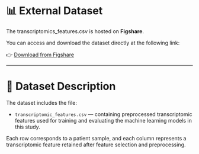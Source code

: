 # 📊 External Dataset

The transcriptomics_features.csv is hosted on **Figshare**.

You can access and download the dataset directly at the following link:

👉 [Download from Figshare](https://figshare.com/articles/dataset/Multiscale_Flux_Balance_Analysis_Bridging_Multi-Omics_and_Single-Cell_Data_for_Therapy_Response_Prediction_in_Hormone_Receptor-Positive_Breast_Cancer/30385879)

---

# 📁 Dataset Description

The dataset includes the file:

- `transcriptomic_features.csv` — containing preprocessed transcriptomic features used for training and evaluating the machine learning models in this study.

Each row corresponds to a patient sample, and each column represents a transcriptomic feature retained after feature selection and preprocessing.
